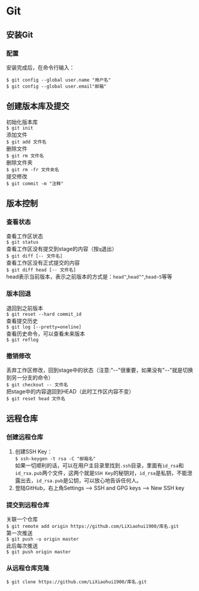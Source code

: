 # Git
## 安装Git
### 配置
安装完成后，在命令行输入：
```
$ git config --global user.name "用户名"
$ git config --global user.email"邮箱"
```
## 创建版本库及提交
初始化版本库  
`$ git init`  
添加文件  
`$ git add 文件名`  
删除文件  
`$ git rm 文件名`  
删除文件夹  
`$ git rm -fr 文件夹名`  
提交修改  
`$ git commit -m "注释"`  
## 版本控制
### 查看状态
查看工作区状态  
`$ git status`  
查看工作区没有提交到stage的内容（按`q`退出）  
`$ git diff [-- 文件名]`  
查看工作区没有正式提交的内容  
`$ git diff head [-- 文件名]`  
head表示当前版本，表示之前版本的方式是：`head^`,`head^^`,`head~5`等等  
### 版本回退
退回到之前版本  
`$ git reset --hard commit_id`  
查看提交历史  
`$ git log [--pretty=oneline]`  
查看历史命令，可以查看未来版本  
`$ git reflog`  
### 撤销修改
丢弃工作区修改，回到stage中的状态（注意:"--"很重要，如果没有"--"就是切换到另一分支的命令）  
`$ git checkout -- 文件名`  
把stage中的内容退回到HEAD（此时工作区内容不变）  
`$ git reset head 文件名`  
## 远程仓库
### 创建远程仓库
1. 创建SSH Key：  
`$ ssh-keygen -t rsa -C "邮箱名"`  
如果一切顺利的话，可以在用户主目录里找到`.ssh`目录，里面有`id_rsa`和`id_rsa.pub`两个文件，这两个就是`SSH Key`的秘钥对，`id_rsa`是私钥，不能泄露出去，`id_rsa.pub`是公钥，可以放心地告诉任何人。  
2. 登陆GitHub，右上角Settings --> SSH and GPG keys --> New SSH key  
### 提交到远程仓库
关联一个仓库  
`$ git remote add origin https://github.com/LiXiaohui1900/库名.git`  
第一次推送  
`$ git push -u origin master`  
此后每次推送  
`$ git push origin master`  
### 从远程仓库克隆
`$ git clone https://github.com/LiXiaohui1900/库名.git`  